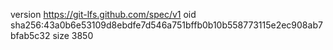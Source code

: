 version https://git-lfs.github.com/spec/v1
oid sha256:43a0b6e53109d8ebdfe7d546a751bffb0b10b558773115e2ec908ab7bfab5c32
size 3850
